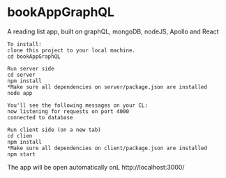 # bookAppGraphQL
A reading list app, built on graphQL, mongoDB, nodeJS, Apollo and React 

```
To install:
clone this project to your local machine.
cd bookAppGraphQL
```

```
Run server side
cd server
npm install
*Make sure all dependencies on server/package.json are installed
node app

You'll see the following messages on your CL: 
now listening for requests on port 4000
connected to database

```

```
Run client side (on a new tab)
cd clien
npm install
*Make sure all dependencies on client/package.json are installed
npm start
```

The app will be open automatically onL http://localhost:3000/
